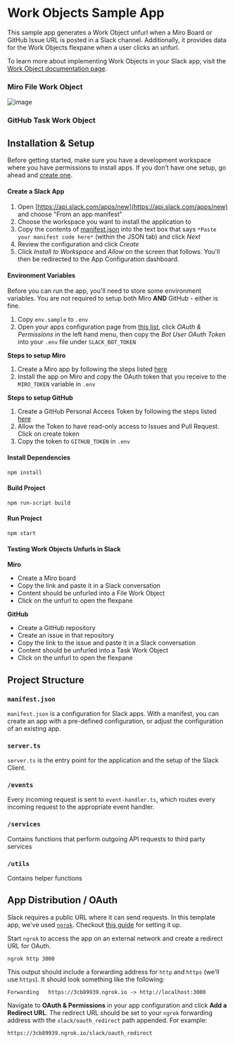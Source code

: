 # Work Objects Sample App

This sample app generates a Work Object unfurl when a Miro Board or GitHub Issue URL is posted in a Slack channel. Additionally, it provides data for the Work Objects flexpane when a user clicks an unfurl.

To learn more about implementing Work Objects in your Slack app, visit the [Work Object documentation page]().

### Miro File Work Object
![image](https://github.com/user-attachments/assets/fc742a19-29ad-43bc-a854-c0ac583a7b60)

### GitHub Task Work Object


## Installation & Setup

Before getting started, make sure you have a development workspace where you have permissions to install apps. If you don’t have one setup, go ahead and [create one](https://slack.com/create).

#### Create a Slack App

1. Open [https://api.slack.com/apps/new](https://api.slack.com/apps/new) and choose "From an app manifest"
2. Choose the workspace you want to install the application to
3. Copy the contents of [manifest.json](./manifest.json) into the text box that says `*Paste your manifest code here*` (within the JSON tab) and click _Next_
4. Review the configuration and click _Create_
5. Click _Install to Workspace_ and _Allow_ on the screen that follows. You'll then be redirected to the App Configuration dashboard.

#### Environment Variables

Before you can run the app, you'll need to store some environment variables. You are not required to setup both Miro **AND** GitHub - either is fine.

1. Copy `env.sample` to `.env`
2. Open your apps configuration page from [this list](https://api.slack.com/apps), click _OAuth & Permissions_ in the left hand menu, then copy the _Bot User OAuth Token_ into your `.env` file under `SLACK_BOT_TOKEN`

**Steps to setup Miro**
1. Create a Miro app by following the steps listed [here](https://developers.miro.com/docs/task-3-run-your-first-app-in-miro)
2. Install the app on Miro and copy the OAuth token that you receive to the `MIRO_TOKEN` variable in `.env`

**Steps to setup GitHub**
1. Create a GitHub Personal Access Token by following the steps listed [here](https://docs.github.com/en/authentication/keeping-your-account-and-data-secure/managing-your-personal-access-tokens#creating-a-fine-grained-personal-access-token)
2. Allow the Token to have read-only access to Issues and Pull Request. Click on create token
3. Copy the token to `GITHUB_TOKEN` in `.env`

#### Install Dependencies

`npm install`

#### Build Project

`npm run-script build`

#### Run Project

`npm start`

#### Testing Work Objects Unfurls in Slack

**Miro**
- Create a Miro board
- Copy the link and paste it in a Slack conversation
- Content should be unfurled into a File Work Object
- Click on the unfurl to open the flexpane

**GitHub**
- Create a GitHub repository
- Create an issue in that repository
- Copy the link to the issue and paste it in a Slack conversation
- Content should be unfurled into a Task Work Object
- Click on the unfurl to open the flexpane

## Project Structure

### `manifest.json`

`manifest.json` is a configuration for Slack apps. With a manifest, you can create an app with a pre-defined configuration, or adjust the configuration of an existing app.

### `server.ts`

`server.ts` is the entry point for the application and the setup of the Slack Client.

### `/events`

Every incoming request is sent to `event-handler.ts`, which routes every incoming request to the appropriate event handler.

### `/services`

Contains functions that perform outgoing API requests to third party services

### `/utils`

Contains helper functions

## App Distribution / OAuth
Slack requires a public URL where it can send requests. In this template app, we've used [`ngrok`](https://ngrok.com/download). Checkout [this guide](https://ngrok.com/docs#getting-started-expose) for setting it up.

Start `ngrok` to access the app on an external network and create a redirect URL for OAuth.

```
ngrok http 3000
```

This output should include a forwarding address for `http` and `https` (we'll use `https`). It should look something like the following:

```
Forwarding   https://3cb89939.ngrok.io -> http://localhost:3000
```

Navigate to **OAuth & Permissions** in your app configuration and click **Add a Redirect URL**. The redirect URL should be set to your `ngrok` forwarding address with the `slack/oauth_redirect` path appended. For example:

```
https://3cb89939.ngrok.io/slack/oauth_redirect
```